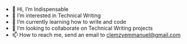- 👋 Hi, I’m Indispensable
- 👀 I’m interested in Technical Writing
- 🌱 I’m currently learning how to write and code 
- 💞️ I’m looking to collaborate on Technical Writing projects
- 📫 How to reach me, send an email to clemzyemmanuel@gmail.com

<!---
Indispensablee/Indispensablee is a ✨ special ✨ repository because its `README.md` (this file) appears on your GitHub profile.
You can click the Preview link to take a look at your changes.
--->

